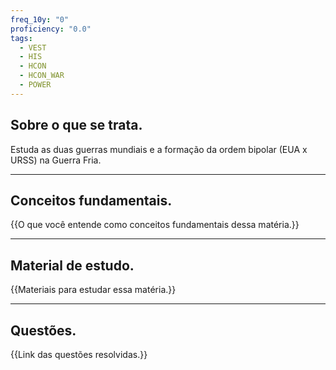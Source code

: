 ```yaml
---
freq_10y: "0"
proficiency: "0.0"
tags:
  - VEST
  - HIS
  - HCON
  - HCON_WAR
  - POWER
---
```

## Sobre o que se trata.

Estuda as duas guerras mundiais e a formação da ordem bipolar (EUA x URSS) na Guerra Fria.

--- 
## Conceitos fundamentais.

{{O que você entende como conceitos fundamentais dessa matéria.}}

---
## Material de estudo.

{{Materiais para estudar essa matéria.}}

--- 
## Questões.

{{Link das questões resolvidas.}}